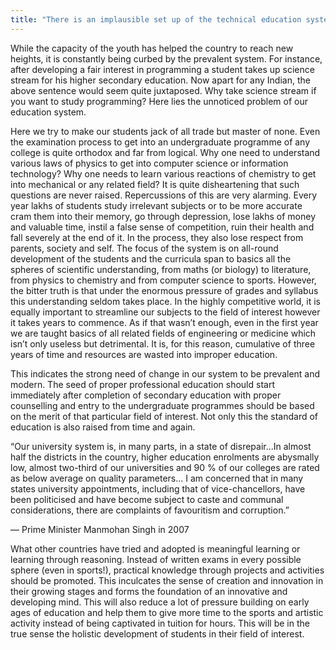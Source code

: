 ```yaml
---
title: "There is an implausible set up of the technical education system in our country"
---
```


While the capacity of the youth has helped the country to reach new heights, it is constantly being curbed by the prevalent system. For instance, after developing a fair interest in programming a student takes up science stream for his higher secondary education. Now apart for any Indian, the above sentence would seem quite juxtaposed. Why take science stream if you want to study programming? Here lies the unnoticed problem of our education system. 

Here we try to make our students jack of all trade but master of none. Even the examination process to get into an undergraduate programme of any college is quite orthodox and far from logical. Why one need to understand various laws of physics to get into computer science or information technology? Why one needs to learn various reactions of chemistry to get into mechanical or any related field? It is quite disheartening that such questions are never raised. Repercussions of this are very alarming. Every year lakhs of students study irrelevant subjects or to be more accurate cram them into their memory, go through depression, lose lakhs of money and valuable time, instil a false sense of competition, ruin their health and fall severely at the end of it. In the process, they also lose respect from parents, society and self. The focus of the system is on all-round development of the students and the curricula span to basics all the spheres of scientific understanding, from maths (or biology) to literature, from physics to chemistry and from computer science to sports. However, the bitter truth is that under the enormous pressure of grades and syllabus this understanding seldom takes place. In the highly competitive world, it is equally important to streamline our subjects to the field of interest however it takes years to commence. As if that wasn’t enough, even in the first year we are taught basics of all related fields of engineering or medicine which isn’t only useless but detrimental. It is, for this reason, cumulative of three years of time and resources are wasted into improper education. 

This indicates the strong need of change in our system to be prevalent and modern. The seed of proper professional education should start immediately after completion of secondary education with proper counselling and entry to the undergraduate programmes should be based on the merit of that particular field of interest. Not only this the standard of education is also raised from time and again.

“Our university system is, in many parts, in a state of disrepair...In almost half the districts in the country, higher education enrolments are abysmally low, almost two-third of our universities and 90 % of our colleges are rated as below average on quality parameters... I am concerned that in many states university appointments, including that of vice-chancellors, have been politicised and have become subject to caste and communal considerations, there are complaints of favouritism and corruption.”

— Prime Minister Manmohan Singh in 2007

What other countries have tried and adopted is meaningful learning or learning through reasoning. Instead of written exams in every possible sphere (even in sports!), practical knowledge through projects and activities should be promoted. This inculcates the sense of creation and innovation in their growing stages and forms the foundation of an innovative and developing mind. This will also reduce a lot of pressure building on early ages of education and help them to give more time to the sports and artistic activity instead of being captivated in tuition for hours. This will be in the true sense the holistic development of students in their field of interest.
